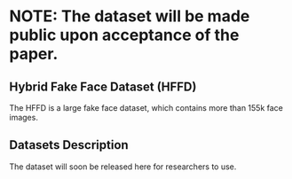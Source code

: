 # NOTE: The dataset will be made public upon acceptance of the paper.

##  Hybrid Fake Face Dataset (HFFD) 
The HFFD is a large fake face dataset, which contains more than 155k face images.

## Datasets Description
The dataset will soon be released here for researchers to use.
